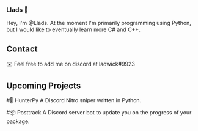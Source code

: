 ### Llads 🐉
Hey, I'm @Llads. At the moment I'm primarily programming using Python, but I would like to eventually learn more C# and C++.

## Contact
✉️ Feel free to add me on discord at ladwick#9923

## Upcoming Projects
#🎁 HunterPy
A Discord Nitro sniper written in Python.

#📦 Posttrack
A Discord server bot to update you on the progress of your package.
